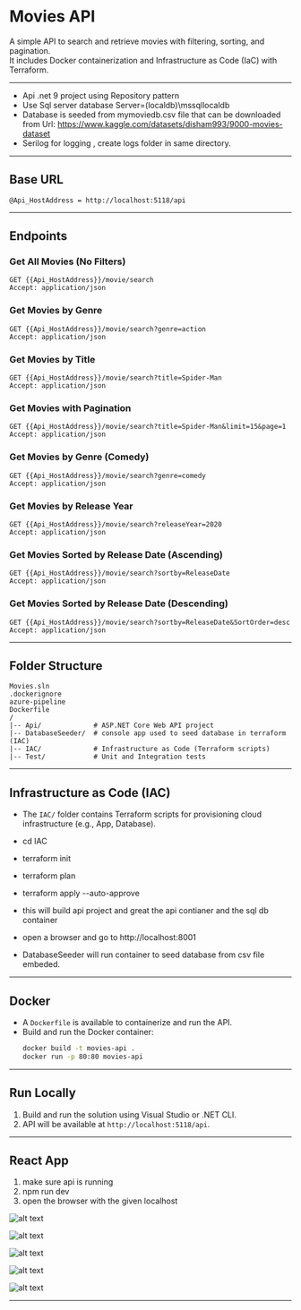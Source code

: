 
# Movies API

A simple API to search and retrieve movies with filtering, sorting, and pagination.  
It includes Docker containerization and Infrastructure as Code (IaC) with Terraform.

---

- Api .net 9 project using Repository pattern
- Use Sql server database Server=(localdb)\\mssqllocaldb
- Database is seeded from mymoviedb.csv file that can be downloaded from Url: https://www.kaggle.com/datasets/disham993/9000-movies-dataset
- Serilog for logging , create logs folder in same directory.

---

## Base URL
```
@Api_HostAddress = http://localhost:5118/api
```

---

## Endpoints

### Get All Movies (No Filters)
```http
GET {{Api_HostAddress}}/movie/search
Accept: application/json
```

### Get Movies by Genre
```http
GET {{Api_HostAddress}}/movie/search?genre=action
Accept: application/json
```

### Get Movies by Title
```http
GET {{Api_HostAddress}}/movie/search?title=Spider-Man
Accept: application/json
```

### Get Movies with Pagination
```http
GET {{Api_HostAddress}}/movie/search?title=Spider-Man&limit=15&page=1
Accept: application/json
```

### Get Movies by Genre (Comedy)
```http
GET {{Api_HostAddress}}/movie/search?genre=comedy
Accept: application/json
```

### Get Movies by Release Year
```http
GET {{Api_HostAddress}}/movie/search?releaseYear=2020
Accept: application/json
```

### Get Movies Sorted by Release Date (Ascending)
```http
GET {{Api_HostAddress}}/movie/search?sortby=ReleaseDate
Accept: application/json
```

### Get Movies Sorted by Release Date (Descending)
```http
GET {{Api_HostAddress}}/movie/search?sortby=ReleaseDate&SortOrder=desc
Accept: application/json
```

---

## Folder Structure
```
Movies.sln
.dockerignore
azure-pipeline
Dockerfile
/
|-- Api/             # ASP.NET Core Web API project
|-- DatabaseSeeder/  # console app used to seed database in terraform (IAC)
|-- IAC/             # Infrastructure as Code (Terraform scripts)
|-- Test/            # Unit and Integration tests
```

---

## Infrastructure as Code (IAC)
- The `IAC/` folder contains Terraform scripts for provisioning cloud infrastructure (e.g., App, Database).
- cd IAC
- terraform init
- terraform plan
- terraform apply --auto-approve
- this will build api project and great the api contianer and the sql db container
- open a browser and go to http://localhost:8001 

- DatabaseSeeder will run container to seed database from csv file embeded.

---

## Docker
- A `Dockerfile` is available to containerize and run the API.
- Build and run the Docker container:
  ```bash
  docker build -t movies-api .
  docker run -p 80:80 movies-api
  ```

---

## Run Locally
1. Build and run the solution using Visual Studio or .NET CLI.
2. API will be available at `http://localhost:5118/api`.

---

## React App 
1. make sure api is running
2. npm run dev
3. open the browser with the given localhost

![alt text](image-5.png)

![alt text](image-2.png)

![alt text](image-3.png)

 
![alt text](image.png)

![alt text](image-1.png)

---
